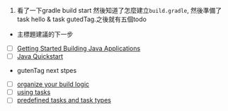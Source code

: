 1. 看了一下gradle build start 然後知道了怎麼建立`build.gradle`, 然後準備了task hello & task gutedTag.之後就有五個todo

* 主標題建議的下一步
- [ ] [Getting Started Building Java Applications](https://guides.gradle.org/building-java-applications/)
- [ ] [Java Quickstart](https://docs.gradle.org/4.0/userguide/tutorial_java_projects.html)

* gutenTag next stpes
- [ ] [organize your build logic](https://docs.gradle.org/4.0/userguide/organizing_build_logic.html)
- [ ] [using tasks](https://docs.gradle.org/current/userguide/tutorial_using_tasks.html)
- [ ] [predefined tasks and task types](https://docs.gradle.org/4.0/dsl/org.gradle.api.Task.html)